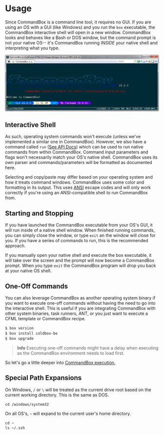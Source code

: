 # Usage

Since CommandBox is a command line tool, it requires no GUI. If you are using an OS with a GUI \(like Windows\) and you run the `box` executable, the CommandBox interactive shell will open in a new window. CommandBox looks and behaves like a Bash or DOS window, but the command prompt is not your native OS-- it's CommandBox running _INSIDE_ your native shell and interpreting what you type.

![CommandBox CLI](../.gitbook/assets/image%20%288%29.png)

## Interactive Shell

As such, operating system commands won't execute \(unless we've implemented a similar one in CommandBox\). However, we also have a command called `run` \([See API Docs](http://apidocs.ortussolutions.com/commandbox/current/index.html?commandbox/system/commands/run.html)\) which can be used to run native commands from within CommandBox. Command input parameters and flags won't necessarily match your OS's native shell. CommandBox uses its own parser and commands/parameters will be formatted as documented here.

Selecting and copy/paste may differ based on your operating system and how it treats command windows. CommandBox uses some color and formatting in its output. This uses [ANSI](http://en.wikipedia.org/wiki/ANSI_escape_code) escape codes and will only work correctly if you're using an ANSI-compatible shell to run CommandBox from.

## Starting and Stopping

If you have launched the CommandBox executable from your OS's GUI, it will run inside of a native shell window. When finished running commands, you can simply close the window, or type `exit` an the window will close for you. If you have a series of commands to run, this is the recommended approach.

If you manually open your native shell and execute the box executable, it will take over the screen and the prompt will now become a CommandBox prompt. When you type `exit` the CommandBox program will drop you back at your native OS shell.

## One-Off Commands

You can also leverage CommandBox as another operating system binary if you want to execute one-off commands without having the need to go into the interactive shell. This is useful if you are integrating CommandBox with other system binaries, task runners, ANT, or you just want to execute a CFML template or CommandBox recipe.

```bash
$ box version
$ box install coldbox-be
$ box upgrade
```

> **Info** Executing one-off commands might have a delay when executing as the CommandBox environment needs to load first.

So let's go a little deeper into [CommandBox execution.](execution/)

## Special Path Expansions

On Windows, `/` or `\` will be treated as the current drive root based on the current working directory. This is the same as DOS.

```text
cd /windows/system32
```

On all OS's, `~` will expand to the current user's home directory.

```text
cd ~
ls ~/.ssh
```

